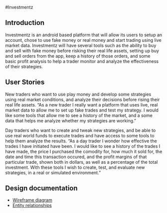 #Investmentz

## Introduction
Investmentz is an android based platform that will allow its users to setup an account,
chose to use fake money or real money and start trading using live market data. Investmentz
will have several tools such as the ability to buy and sell with fake money before risking
their real life assets, setting up buy and sell orders from the app, keep a history of those orders,
and some basic profit analysis to help a trader monitor and analyze the effectiveness of their 
strategies.
    
## User Stories

New traders who want to use play money and develop some strategies using real market conditions,
and analyze their decisions before rising their real life assets.
“As a new trader I really want a platform that uses live, real market data to allow me to set up
fake trades and test my strategy. I would like some tools that allow me to see a history of
the market, and a some data that helps me analyze whether my strategies are working.”

Day traders who want to create and tweak new strategies, and be able to use real world funds to
execute trades and have access to some tools to help them analyze the results.
“As a day trader I wonder how effective the trades I have initiated have been. I would like to see
a history of the trades I have made, the price I purchased the comodity for, how much it sold for, 
the date and time this transaction occured, and the profit margins of that particular trade, shown 
both in dollars, as well as a percentage of the total investment. With these tools I wish to 
create, test, and evaluate new strategies, in a real or simulated environment.”
## Design documentation

* [Wireframe diagram](wireframe.md)
* [Entity relationships](entityRelationships.md)